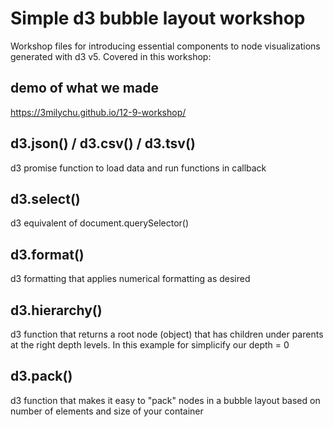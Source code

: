 # Simple d3 bubble layout workshop

Workshop files for introducing essential components to node visualizations generated with d3 v5. Covered in this workshop: 

## demo of what we made
https://3milychu.github.io/12-9-workshop/

## d3.json() / d3.csv() / d3.tsv()
d3 promise function to load data and run functions in callback

## d3.select()
d3 equivalent of document.querySelector()

## d3.format()
d3 formatting that applies numerical formatting as desired

## d3.hierarchy()
d3 function that returns a root node (object) that has children under parents at the right depth levels. In this example for simplicify our depth = 0

## d3.pack()
d3 function that makes it easy to "pack" nodes in a bubble layout based on number of elements and size of your container

